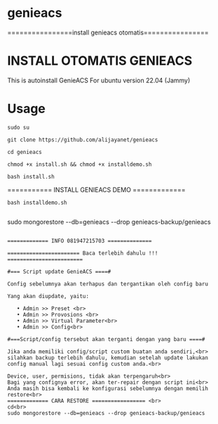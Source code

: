 # genieacs
================install genieacs otomatis================

# INSTALL OTOMATIS GENIEACS
This is autoinstall GenieACS For ubuntu version 22.04 (Jammy)

# Usage
```
sudo su
```
```
git clone https://github.com/alijayanet/genieacs
```
```
cd genieacs
```
```
chmod +x install.sh && chmod +x installdemo.sh
```
```
bash install.sh
```
=========== INSTALL GENIEACS DEMO =============
```
bash installdemo.sh
```
```
```
sudo mongorestore --db=genieacs --drop genieacs-backup/genieacs
```

============= INFO 081947215703 ==============

======================= Baca terlebih dahulu !!! ========================

#=== Script update GenieACS ====#

Config sebelumnya akan terhapus dan tergantikan oleh config baru

Yang akan diupdate, yaitu:

   • Admin >> Preset <br>
   • Admin >> Provosions <br>
   • Admin >> Virtual Parameter<br>
   • Admin >> Config<br>
   
#===Script/config tersebut akan terganti dengan yang baru ====#

Jika anda memiliki config/script custom buatan anda sendiri,<br> 
silahkan backup terlebih dahulu, kemudian setelah update lakukan config manual lagi sesuai config custom anda.<br>

Device, user, permisions, tidak akan terpengaruh<br>
Bagi yang confignya error, akan ter-repair dengan script ini<br>
Anda masih bisa kembali ke konfigurasi sebelumnya dengan memilih restore<br>
============= CARA RESTORE ================= <br>
cd<br>
sudo mongorestore --db=genieacs --drop genieacs-backup/genieacs




